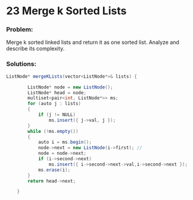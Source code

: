 # 23 Merge k Sorted Lists

### Problem:

Merge k sorted linked lists and return it as one sorted list. Analyze and describe its complexity.

### Solutions:

```java
ListNode* mergeKLists(vector<ListNode*>& lists) {

        ListNode* node = new ListNode();
        ListNode* head = node;
        multiset<pair<int, ListNode*>> ms;
        for (auto j : lists)
        {
            if (j != NULL)
                ms.insert({ j->val, j });
        }
        while (!ms.empty())
        {
            auto i = ms.begin();
            node->next = new ListNode(i->first); //
            node = node->next;
            if (i->second->next)
                ms.insert({ i->second->next->val,i->second->next });
            ms.erase(i);
        }
        return head->next;

    }
```



